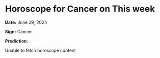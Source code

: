 # Horoscope for Cancer on This week

**Date:** June 29, 2024

**Sign:** Cancer

**Prediction:**

Unable to fetch horoscope content
